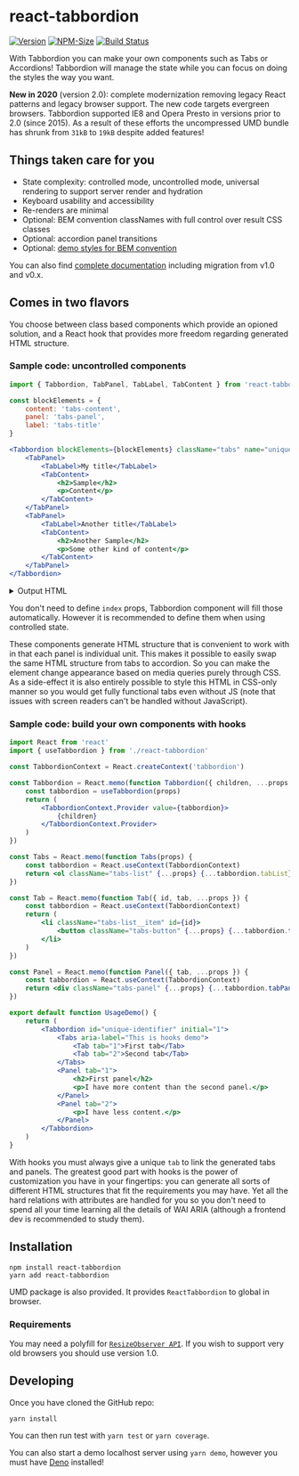 # react-tabbordion
[![Version](http://img.shields.io/npm/v/react-tabbordion.svg)](https://www.npmjs.org/package/react-tabbordion)
[![NPM-Size](https://flat.badgen.net/bundlephobia/minzip/react-tabbordion)](https://www.npmjs.com/package/react-tabbordion)
[![Build Status](https://travis-ci.org/Merri/react-tabbordion.svg)](https://travis-ci.org/Merri/react-tabbordion)

With Tabbordion you can make your own components such as Tabs or Accordions! Tabbordion will manage the state while you
can focus on doing the styles the way you want.

**New in 2020** (version 2.0): complete modernization removing legacy React patterns and legacy browser support. The new
code targets evergreen browsers. Tabbordion supported IE8 and Opera Presto in versions prior to 2.0 (since 2015). As a
result of these efforts the uncompressed UMD bundle has shrunk from `31kB` to `19kB` despite added features!


## Things taken care for you

- State complexity: controlled mode, uncontrolled mode, universal rendering to support server render and hydration
- Keyboard usability and accessibility
- Re-renders are minimal
- Optional: BEM convention classNames with full control over result CSS classes
- Optional: accordion panel transitions
- Optional: [demo styles for BEM convention](./deno/static/demo/)

You can also find [complete documentation](./docs) including migration from v1.0 and v0.x.


## Comes in two flavors

You choose between class based components which provide an opioned solution, and a React hook that provides more freedom
regarding generated HTML structure.


### Sample code: uncontrolled components

```jsx
import { Tabbordion, TabPanel, TabLabel, TabContent } from 'react-tabbordion'

const blockElements = {
    content: 'tabs-content',
    panel: 'tabs-panel',
    label: 'tabs-title'
}

<Tabbordion blockElements={blockElements} className="tabs" name="unique-identifier">
    <TabPanel>
        <TabLabel>My title</TabLabel>
        <TabContent>
            <h2>Sample</h2>
            <p>Content</p>
        </TabContent>
    </TabPanel>
    <TabPanel>
        <TabLabel>Another title</TabLabel>
        <TabContent>
            <h2>Another Sample</h2>
            <p>Some other kind of content</p>
        </TabContent>
    </TabPanel>
</Tabbordion>
```

<details><summary>Output HTML</summary>

```html
<ul class="tabs" role="tablist">
    <li class="tabs-panel tabs-panel--checked tabs-panel--content tabs-panel--enabled tabs-panel--first">
        <input
            type="radio"
            data-state="tabbordion"
            aria-controls="unique-identifier-0-content"
            aria-selected="true"
            checked
            id="unique-identifier-0"
            name="unique-identifier"
            role="tab"
            value="0"
        >
        <label
            class="tabs-title tabs-title--checked tabs-title--content tabs-title--enabled tabs-title--first"
            id="unique-identifier-0-label"
            for="unique-identifier-0"
        >
            My title
        </label>
        <div
            aria-hidden="false"
            aria-labelledby="unique-identifier-0-label"
            class="tabs-content tabs-content--checked tabs-content--content tabs-content--enabled tabs-content--first"
            id="unique-identifier-0-content"
            role="tabpanel"
            tabindex="0"
        >
            <h2>Sample</h2>
            <p>Content</p>
        </div>
    </li>
    <li class="tabs-panel tabs-panel--unchecked tabs-panel--content tabs-panel--enabled tabs-panel--last">
        <input
            type="radio"
            data-state="tabbordion"
            aria-controls="unique-identifier-1-content"
            aria-selected="false"
            id="unique-identifier-1"
            name="unique-identifier"
            role="tab"
            value="1"
        >
        <label
            class="tabs-title tabs-title--unchecked tabs-title--content tabs-title--enabled tabs-title--last"
            id="unique-identifier-1-label"
            for="unique-identifier-1"
        >
            Another title
        </label>
        <div
            aria-hidden="true"
            aria-labelledby="unique-identifier-1-label"
            class="tabs-content tabs-content--unchecked tabs-content--content tabs-content--enabled tabs-content--last"
            id="unique-identifier-1-content"
            role="tabpanel"
            tabindex="-1"
        >
            <h2>Another Sample</h2>
            <p>Some other kind of content</p>
        </div>
    </li>
</ul>
```

</details>

You don't need to define `index` props, Tabbordion component will fill those automatically. However it is recommended to
define them when using controlled state.

These components generate HTML structure that is convenient to work with in that each panel is individual unit. This
makes it possible to easily swap the same HTML structure from tabs to accordion. So you can make the element change
appearance based on media queries purely through CSS. As a side-effect it is also entirely possible to style this HTML
in CSS-only manner so you would get fully functional tabs even without JS (note that issues with screen readers can't be
handled without JavaScript).


### Sample code: build your own components with hooks

```jsx
import React from 'react'
import { useTabbordion } from './react-tabbordion'

const TabbordionContext = React.createContext('tabbordion')

const Tabbordion = React.memo(function Tabbordion({ children, ...props }) {
    const tabbordion = useTabbordion(props)
    return (
        <TabbordionContext.Provider value={tabbordion}>
            {children}
        </TabbordionContext.Provider>
    )
})

const Tabs = React.memo(function Tabs(props) {
    const tabbordion = React.useContext(TabbordionContext)
    return <ol className="tabs-list" {...props} {...tabbordion.tabList} />
})

const Tab = React.memo(function Tab({ id, tab, ...props }) {
    const tabbordion = React.useContext(TabbordionContext)
    return (
        <li className="tabs-list__item" id={id}>
            <button className="tabs-button" {...props} {...tabbordion.tabButton(tab)} />
        </li>
    )
})

const Panel = React.memo(function Panel({ tab, ...props }) {
    const tabbordion = React.useContext(TabbordionContext)
    return <div className="tabs-panel" {...props} {...tabbordion.tabPanel(tab)} />
})

export default function UsageDemo() {
    return (
        <Tabbordion id="unique-identifier" initial="1">
            <Tabs aria-label="This is hooks demo">
                <Tab tab="1">First tab</Tab>
                <Tab tab="2">Second tab</Tab>
            </Tabs>
            <Panel tab="1">
                <h2>First panel</h2>
                <p>I have more content than the second panel.</p>
            </Panel>
            <Panel tab="2">
                <p>I have less content.</p>
            </Panel>
        </Tabbordion>
    )
}

```

With hooks you must always give a unique `tab` to link the generated tabs and panels. The greatest good part with hooks
is the power of customization you have in your fingertips: you can generate all sorts of different HTML structures that
fit the requirements you may have. Yet all the hard relations with attributes are handled for you so you don't need to
spend all your time learning all the details of WAI ARIA (although a frontend dev is recommended to study them).


## Installation

```
npm install react-tabbordion
yarn add react-tabbordion
```

UMD package is also provided. It provides `ReactTabbordion` to global in browser.


### Requirements

You may need a polyfill for [`ResizeObserver API`](https://caniuse.com/#feat=mdn-api_resizeobserver). If you wish to
support very old browsers you should use version 1.0.


## Developing

Once you have cloned the GitHub repo:

```
yarn install
```

You can then run test with `yarn test` or `yarn coverage`.

You can also start a demo localhost server using `yarn demo`, however you must have [Deno](https://deno.land/)
installed!
